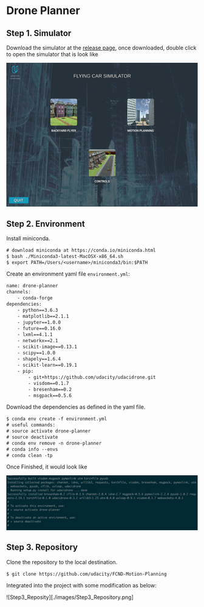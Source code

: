 # Drone Planner

## Step 1. Simulator

Download the simulator at the [release page](https://github.com/udacity/FCND-Simulator-Releases/releases),
once downloaded, double click to open the simulator that is look like

![Step1_Simulator](./images/Step1_Simulator.png)

## Step 2. Environment

Install miniconda.

```
# download miniconda at https://conda.io/miniconda.html
$ bash ./Miniconda3-latest-MacOSX-x86_64.sh
$ export PATH=/Users/<username>/miniconda3/bin:$PATH
```

Create an environment yaml file ``environment.yml``:

```
name: drone-planner
channels:
    - conda-forge
dependencies:
    - python==3.6.3
    - matplotlib==2.1.1
    - jupyter==1.0.0
    - future==0.16.0
    - lxml==4.1.1
    - networkx==2.1
    - scikit-image==0.13.1
    - scipy==1.0.0
    - shapely==1.6.4
    - scikit-learn==0.19.1
    - pip:
        - git+https://github.com/udacity/udacidrone.git
        - visdom==0.1.7
        - bresenham==0.2
        - msgpack==0.5.6
```

Download the dependencies as defined in the yaml file.

```
$ conda env create -f environment.yml
# useful commands:
# source activate drone-planner
# source deactivate
# conda env remove -n drone-planner
# conda info --envs
# conda clean -tp
```

Once Finished, it would look like

![Step2_Environment](./images/Step2_Environment.png)


## Step 3. Repository

Clone the repository to the local destination.

```
$ git clone https://github.com/udacity/FCND-Motion-Planning
```

Integrated into the project with some modification as below:

![Step3_Reposity][./images/Step3_Repository.png]
